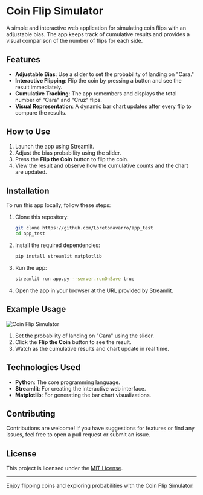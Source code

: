 # Coin Flip Simulator

A simple and interactive web application for simulating coin flips with an adjustable bias. The app keeps track of cumulative results and provides a visual comparison of the number of flips for each side.

## Features

- **Adjustable Bias**: Use a slider to set the probability of landing on "Cara."
- **Interactive Flipping**: Flip the coin by pressing a button and see the result immediately.
- **Cumulative Tracking**: The app remembers and displays the total number of "Cara" and "Cruz" flips.
- **Visual Representation**: A dynamic bar chart updates after every flip to compare the results.

## How to Use

1. Launch the app using Streamlit.
2. Adjust the bias probability using the slider.
3. Press the **Flip the Coin** button to flip the coin.
4. View the result and observe how the cumulative counts and the chart are updated.

## Installation

To run this app locally, follow these steps:

1. Clone this repository:

   ```bash
   git clone https://github.com/Loretonavarro/app_test
   cd app_test
   ```

2. Install the required dependencies:

   ```bash
   pip install streamlit matplotlib
   ```

3. Run the app:

   ```bash
   streamlit run app.py --server.runOnSave true
   ```

4. Open the app in your browser at the URL provided by Streamlit.

## Example Usage

![Coin Flip Simulator](LINK)

1. Set the probability of landing on "Cara" using the slider.
2. Click the **Flip the Coin** button to see the result.
3. Watch as the cumulative results and chart update in real time.

## Technologies Used

- **Python**: The core programming language.
- **Streamlit**: For creating the interactive web interface.
- **Matplotlib**: For generating the bar chart visualizations.

## Contributing

Contributions are welcome! If you have suggestions for features or find any issues, feel free to open a pull request or submit an issue.

## License

This project is licensed under the [MIT License](LICENSE).

---

Enjoy flipping coins and exploring probabilities with the Coin Flip Simulator!